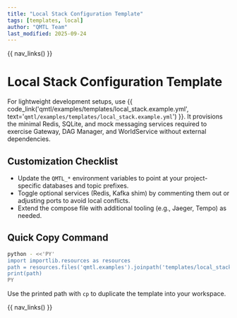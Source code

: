```yaml
---
title: "Local Stack Configuration Template"
tags: [templates, local]
author: "QMTL Team"
last_modified: 2025-09-24
---
```


{{ nav_links() }}

# Local Stack Configuration Template

For lightweight development setups, use
{{ code_link('qmtl/examples/templates/local_stack.example.yml', text='`qmtl/examples/templates/local_stack.example.yml`') }}.
It provisions the minimal Redis, SQLite, and mock messaging services required to
exercise Gateway, DAG Manager, and WorldService without external dependencies.

## Customization Checklist

- Update the `QMTL_*` environment variables to point at your project-specific
databases and topic prefixes.
- Toggle optional services (Redis, Kafka shim) by commenting them out or adjusting
ports to avoid local conflicts.
- Extend the compose file with additional tooling (e.g., Jaeger, Tempo) as needed.

## Quick Copy Command

```bash
python - <<'PY'
import importlib.resources as resources
path = resources.files('qmtl.examples').joinpath('templates/local_stack.example.yml')
print(path)
PY
```

Use the printed path with `cp` to duplicate the template into your workspace.

{{ nav_links() }}
